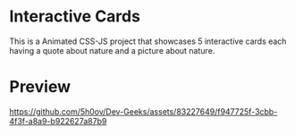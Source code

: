 # Interactive Cards
This is a Animated CSS-JS project that showcases 5 interactive cards each having a quote about nature and a picture about nature.

# Preview
https://github.com/5h0ov/Dev-Geeks/assets/83227649/f947725f-3cbb-4f3f-a8a9-b922627a87b9

